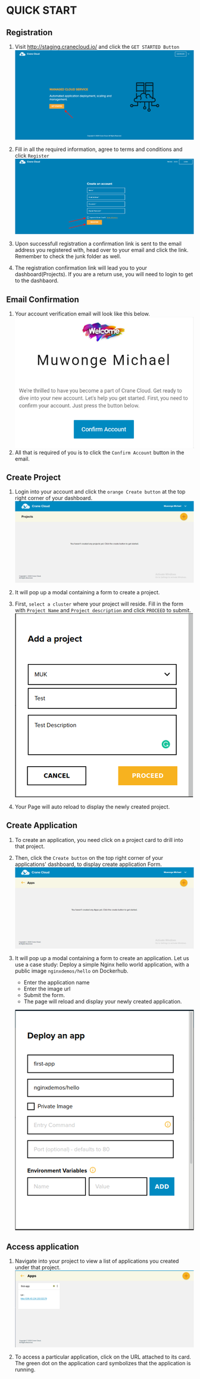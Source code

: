 # QUICK START

## Registration
1. Visit <http://staging.cranecloud.io/> and click the `GET STARTED Button`
![](../img/get_started.png)

2. Fill in all the required information, agree to terms and conditions and click `Register`
![](../img/register.png)

3. Upon successfull registration a confirmation link is sent to the email address you registered with, head over to your email and click the link. Remember to check the junk folder as well. 

4. The registration confirmation link will lead you to your dashboard(Projects). If you are a return use, you will need to login to get to the dashbaord. 


## Email Confirmation
1. Your account verification email will look like this below. 
![](../img/test_user.png)
2. All that is required of you is to click the `Confirm Account` button in the email.

## Create Project
1. Login into your account and click the `orange Create button` at the top right corner of your dashboard. 
![](../img/projectsDashboard.png)

2. It will pop up a modal containing a form to create a project. 

3. First, `select a cluster` where your project will reside. Fill in the form with `Project Name` and `Project description` and click `PROCEED` to submit.
           ![](../img/createProjectForm.png)

4. Your Page will auto reload to display the newly created project.

## Create Application
1. To create an application, you need click on a project card to drill into that project.  

2. Then, click the `Create button` on the top right corner of your applications' dashboard, to display create application Form.
![](../img/appDashboard.png)

3. It will pop up a modal containing a form to create an application. Let us use a case study: Deploy a simple Nginx hello world application, with a public image `nginxdemos/hello` on Dockerhub. 

    - Enter the application name 
    - Enter the image url 
    - Submit the form.
    - The page will reload and display your newly created application. 
    
    ![](../img/createAppForm.png)

## Access application
1. Navigate into your project to view a list of applications you created under that project.
    ![](../img/appDashwithApps.png)

2. To access a particular application, click on the URL attached to its card. The green dot on the application card symbolizes that the application is running. 